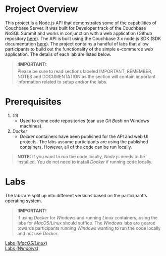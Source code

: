 # Project Overview
This project is a Node.js API that demonstrates some of the capabilities of Couchbase Server.  It was built for Developer track of the Couchbase NoSQL Summit and works in conjunction with a web application (Github repository [here](https://github.com/thejcfactor/cb-dev-days-web)).  The API is built using the Couchbase 3.x node.js SDK (SDK documentation [here](https://docs.couchbase.com/nodejs-sdk/current/hello-world/start-using-sdk.html)).  The project contains a handful of labs that allow participants to build out the functionality of the simple e-commerce web application.  The details of each lab are listed below.

>:exclamation:**IMPORTANT**:exclamation:<br> Please be sure to read sections labeled IMPORTANT, REMEMBER, NOTES and DOCUMENTATION as the section will contain important information related to setup and/or the labs.


# Prerequisites

1. *Git*
    - Used to clone code repositories (can use *Git Bash* on Windows machines).
2. *Docker*
    - *Docker* containers have been published for the API and web UI projects.  The labs assume participants are using the published containers.  However, all of the code can be run locally. 

>**NOTE:** If you want to run the code locally, *Node.js* needs to be installed.  You do not need to install *Docker* if running code locally.

# Labs
The labs are split up into different versions based on the participant's operating system.  

>:exclamation:**IMPORTANT**:exclamation:<br>If using *Docker* for *Windows* and running *Linux* containers, using the labs for *MacOS*/*Linux* should suffice.  The *Windows* labs are geared towards participants running *Windows* wanting to run the code locally and not use *Docker*.

[Labs (*MacOS*/*Linux*)](./docs/labs.md)<br>
[Labs (*Windows*)](./docs/windows_labs.md)

